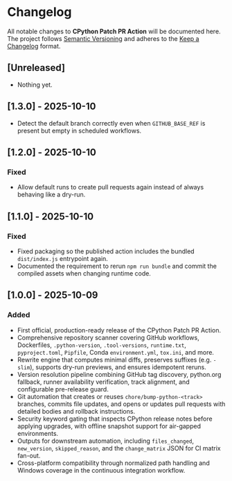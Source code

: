# Changelog

All notable changes to **CPython Patch PR Action** will be documented here.  
The project follows [Semantic Versioning](https://semver.org/) and adheres to the
[Keep a Changelog](https://keepachangelog.com/en/1.1.0/) format.

## [Unreleased]

- Nothing yet.

## [1.3.0] - 2025-10-10

- Detect the default branch correctly even when `GITHUB_BASE_REF` is present but empty in scheduled workflows.

## [1.2.0] - 2025-10-10

### Fixed

- Allow default runs to create pull requests again instead of always behaving like a dry-run.

## [1.1.0] - 2025-10-10

### Fixed

- Fixed packaging so the published action includes the bundled `dist/index.js` entrypoint again.
- Documented the requirement to rerun `npm run bundle` and commit the compiled assets when changing runtime code.

## [1.0.0] - 2025-10-09

### Added

- First official, production-ready release of the CPython Patch PR Action.
- Comprehensive repository scanner covering GitHub workflows, Dockerfiles, `.python-version`, `.tool-versions`, `runtime.txt`, `pyproject.toml`, `Pipfile`, Conda `environment.yml`, `tox.ini`, and more.
- Rewrite engine that computes minimal diffs, preserves suffixes (e.g. `-slim`), supports dry-run previews, and ensures idempotent reruns.
- Version resolution pipeline combining GitHub tag discovery, python.org fallback, runner availability verification, track alignment, and configurable pre-release guard.
- Git automation that creates or reuses `chore/bump-python-<track>` branches, commits file updates, and opens or updates pull requests with detailed bodies and rollback instructions.
- Security keyword gating that inspects CPython release notes before applying upgrades, with offline snapshot support for air-gapped environments.
- Outputs for downstream automation, including `files_changed`, `new_version`, `skipped_reason`, and the `change_matrix` JSON for CI matrix fan-out.
- Cross-platform compatibility through normalized path handling and Windows coverage in the continuous integration workflow.
